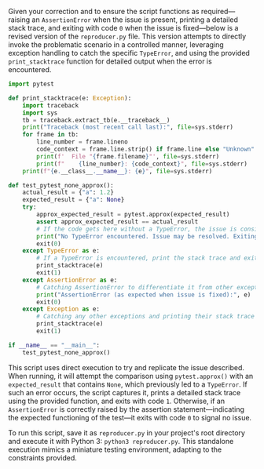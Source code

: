 Given your correction and to ensure the script functions as required—raising an `AssertionError` when the issue is present, printing a detailed stack trace, and exiting with code `0` when the issue is fixed—below is a revised version of the `reproducer.py` file. This version attempts to directly invoke the problematic scenario in a controlled manner, leveraging exception handling to catch the specific `TypeError`, and using the provided `print_stacktrace` function for detailed output when the error is encountered.

```python
import pytest

def print_stacktrace(e: Exception):
    import traceback
    import sys
    tb = traceback.extract_tb(e.__traceback__)
    print("Traceback (most recent call last):", file=sys.stderr)
    for frame in tb:
        line_number = frame.lineno
        code_context = frame.line.strip() if frame.line else "Unknown"
        print(f'  File "{frame.filename}"', file=sys.stderr)
        print(f"    {line_number}: {code_context}", file=sys.stderr)
    print(f"{e.__class__.__name__}: {e}", file=sys.stderr)

def test_pytest_none_approx():
    actual_result = {"a": 1.2}
    expected_result = {"a": None}
    try:
        approx_expected_result = pytest.approx(expected_result)
        assert approx_expected_result == actual_result
        # If the code gets here without a TypeError, the issue is considered fixed
        print("No TypeError encountered. Issue may be resolved. Exiting with code 0.")
        exit(0)
    except TypeError as e:
        # If a TypeError is encountered, print the stack trace and exit with code 1
        print_stacktrace(e)
        exit(1)
    except AssertionError as e:
        # Catching AssertionError to differentiate it from other exceptions
        print("AssertionError (as expected when issue is fixed):", e)
        exit(0)
    except Exception as e:
        # Catching any other exceptions and printing their stack trace
        print_stacktrace(e)
        exit(1)

if __name__ == "__main__":
    test_pytest_none_approx()
```

This script uses direct execution to try and replicate the issue described. When running, it will attempt the comparison using `pytest.approx()` with an `expected_result` that contains `None`, which previously led to a `TypeError`. If such an error occurs, the script captures it, prints a detailed stack trace using the provided function, and exits with code `1`. Otherwise, if an `AssertionError` is correctly raised by the assertion statement—indicating the expected functioning of the test—it exits with code `0` to signal no issue.

To run this script, save it as `reproducer.py` in your project's root directory and execute it with Python 3: `python3 reproducer.py`. This standalone execution mimics a miniature testing environment, adapting to the constraints provided.
